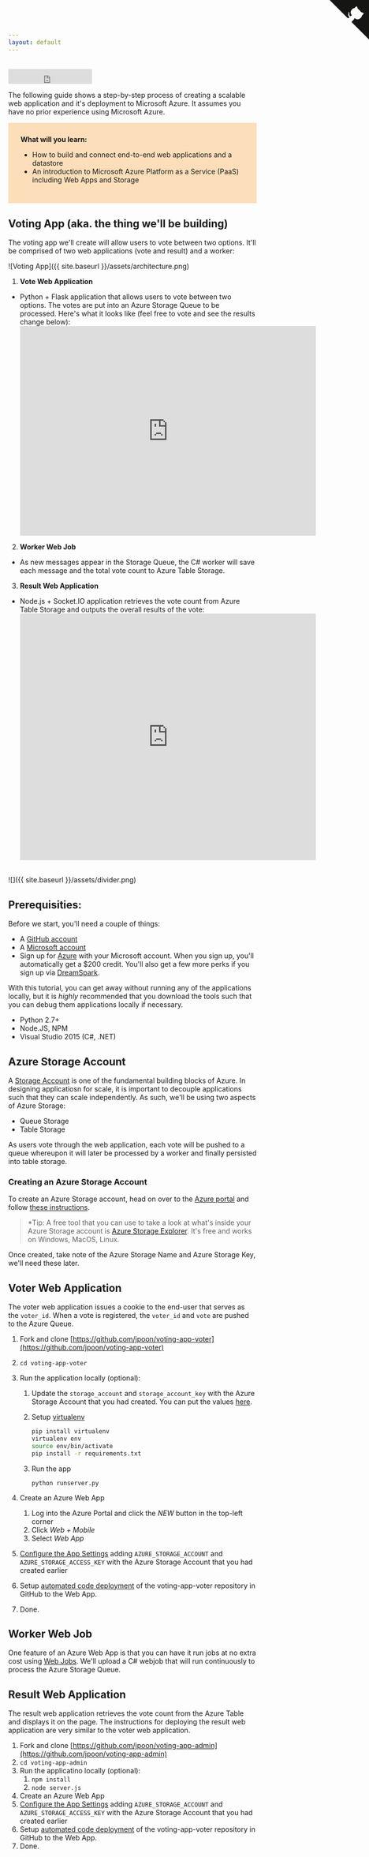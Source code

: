 ```yaml
---
layout: default
---
```


<br/>
<iframe src="https://ghbtns.com/github-btn.html?user=jpoon&amp;repo=voting-app&amp;type=watch&amp;count=true&amp;size=large"
  allowtransparency="true" frameborder="0" scrolling="0" width="170" height="30"></iframe>
<br/>

The following guide shows a step-by-step process of creating a scalable web application and it's deployment to Microsoft Azure. It assumes you have no prior experience using Microsoft Azure.

<div style="background-color:rgba(247, 148, 30, .3);padding:25px">
<b>What will you learn:</b>
<ul>
  <li>How to build and connect end-to-end web applications and a datastore</li>
  <li>An introduction to Microsoft Azure Platform as a Service (PaaS) including Web Apps and Storage</li>
</ul>
</div>

## Voting App (aka. the thing we'll be building)

The voting app we'll create will allow users to vote between two options. It'll be comprised of two web applications (vote and result) and a worker:

![Voting App]({{ site.baseurl }}/assets/architecture.png)

1. **Vote Web Application**
  * Python + Flask application that allows users to vote between two options. The votes are put into an Azure Storage Queue to be processed. Here's what it looks like (feel free to vote and see the results change below):
    <center><iframe src="https://catsvsdogs.azurewebsites.net/" allowtransparency="true" frameborder="0" scrolling="0" width="600" height="425"></iframe></center>

2. **Worker Web Job**
  * As new messages appear in the Storage Queue, the C# worker will save each message and the total vote count to Azure Table Storage.

3. **Result Web Application**
  * Node.js + Socket.IO application retrieves the vote count from Azure Table Storage and outputs the overall results of the vote: 
    <center><iframe src="https://catsvsdogs-admin.azurewebsites.net/" allowtransparency="true" frameborder="0" scrolling="0" width="600" height="500"></iframe></center>

<br>
![]({{ site.baseurl }}/assets/divider.png)
<br>

## Prerequisities:

Before we start, you'll need a couple of things:

* A [GitHub account](htts://www.github.com)
* A [Microsoft account](https://www.microsoft.com/account)
* Sign up for [Azure](https://azure.microsoft.com/free/) with your Microsoft account. When you sign up, you'll automatically get a $200 credit. You'll also get a few more perks if you sign up via [DreamSpark](https://www.dreamspark.com/).

With this tutorial, you can get away without running any of the applications locally, but it is *highly* recommended that you download the tools such that you can debug them applications locally if necessary.

* Python 2.7+
* Node.JS, NPM
* Visual Studio 2015 (C#, .NET)

## Azure Storage Account

A [Storage Account](https://azure.microsoft.com/documentation/articles/storage-introduction/) is one of the fundamental building blocks of Azure. In designing applicatiosn for scale, it is important to decouple applications such that they can scale independently. As such, we'll be using two aspects of Azure Storage:

* Queue Storage
* Table Storage

As users vote through the web application, each vote will be pushed to a queue whereupon it will later be processed by a worker and finally persisted into table storage. 

### Creating an Azure Storage Account
To create an Azure Storage account, head on over to the [Azure portal](https://portal.azure.com) and follow [these instructions](https://azure.microsoft.com/documentation/articles/storage-create-storage-account/#create-a-storage-account).

> *Tip: A free tool that you can use to take a look at what's inside your Azure Storage account is [Azure Storage Explorer](http://storageexplorer.com/). It's free and works on Windows, MacOS, Linux.

Once created, take note of the Azure Storage Name and Azure Storage Key, we'll need these later.

## Voter Web Application

The voter web application issues a cookie to the end-user that serves as the `voter_id`. When a vote is registered, the `voter_id` and `vote` are pushed to the Azure Queue. 

1. Fork and clone [https://github.com/jpoon/voting-app-voter](https://github.com/jpoon/voting-app-voter)
2. `cd voting-app-voter`
3. Run the application locally (optional):
    1. Update the `storage_account` and `storage_account_key` with the Azure Storage Account that you had created. You can put the values [here](https://github.com/jpoon/voting-app-voter/blob/master/FlaskWebProject/views.py#L13).
    2. Setup [virtualenv](http://docs.python-guide.org/en/latest/dev/virtualenvs/)

       ~~~bash
       pip install virtualenv
       virtualenv env
       source env/bin/activate
       pip install -r requirements.txt
       ~~~

    3. Run the app
    
       ~~~
       python runserver.py
       ~~~

4. Create an Azure Web App
    1. Log into the Azure Portal and click the *NEW* button in the top-left corner
    2. Click *Web + Mobile*
    3. Select *Web App*
5. [Configure the App Settings](https://azure.microsoft.com/documentation/articles/web-sites-configure/) adding `AZURE_STORAGE_ACCOUNT` and `AZURE_STORAGE_ACCESS_KEY` with the Azure Storage Account that you had created earlier
6. Setup [automated code deployment](https://github.com/blog/2056-automating-code-deployment-with-github-and-azure) of the voting-app-voter repository in GitHub to the Web App. 
7. Done. 

## Worker Web Job

One feature of an Azure Web App is that you can have it run jobs at no extra cost using [Web Jobs](https://azure.microsoft.com/documentation/articles/web-sites-create-web-jobs/). We'll upload a C# webjob that will run continuously to process the Azure Storage Queue.

## Result Web Application

The result web application retrieves the vote count from the Azure Table and displays it on the page. The instructions for deploying the result web application are very similar to the voter web application.

1. Fork and clone [https://github.com/jpoon/voting-app-admin](https://github.com/jpoon/voting-app-admin)
2. `cd voting-app-admin`
3. Run the applicatino locally (optional):
    1. `npm install`
    2. `node server.js`
4. Create an Azure Web App
5. [Configure the App Settings](https://azure.microsoft.com/documentation/articles/web-sites-configure/) adding `AZURE_STORAGE_ACCOUNT` and `AZURE_STORAGE_ACCESS_KEY` with the Azure Storage Account that you had created earlier
6. Setup [automated code deployment](https://github.com/blog/2056-automating-code-deployment-with-github-and-azure) of the voting-app-voter repository in GitHub to the Web App. 
7. Done. 

<a href="https://github.com/jpoon/voting-app" class="github-corner"><svg width="80" height="80" viewBox="0 0 250 250" style="fill:#151513; color:#fff; position: absolute; top: 0; border: 0; right: 0;"><path d="M0,0 L115,115 L130,115 L142,142 L250,250 L250,0 Z"></path><path d="M128.3,109.0 C113.8,99.7 119.0,89.6 119.0,89.6 C122.0,82.7 120.5,78.6 120.5,78.6 C119.2,72.0 123.4,76.3 123.4,76.3 C127.3,80.9 125.5,87.3 125.5,87.3 C122.9,97.6 130.6,101.9 134.4,103.2" fill="currentColor" style="transform-origin: 130px 106px;" class="octo-arm"></path><path d="M115.0,115.0 C114.9,115.1 118.7,116.5 119.8,115.4 L133.7,101.6 C136.9,99.2 139.9,98.4 142.2,98.6 C133.8,88.0 127.5,74.4 143.8,58.0 C148.5,53.4 154.0,51.2 159.7,51.0 C160.3,49.4 163.2,43.6 171.4,40.1 C171.4,40.1 176.1,42.5 178.8,56.2 C183.1,58.6 187.2,61.8 190.9,65.4 C194.5,69.0 197.7,73.2 200.1,77.6 C213.8,80.2 216.3,84.9 216.3,84.9 C212.7,93.1 206.9,96.0 205.4,96.6 C205.1,102.4 203.0,107.8 198.3,112.5 C181.9,128.9 168.3,122.5 157.7,114.1 C157.9,116.9 156.7,120.9 152.7,124.9 L141.0,136.5 C139.8,137.7 141.6,141.9 141.8,141.8 Z" fill="currentColor" class="octo-body"></path></svg></a><style>.github-corner:hover .octo-arm{animation:octocat-wave 560ms ease-in-out}@keyframes octocat-wave{0%,100%{transform:rotate(0)}20%,60%{transform:rotate(-25deg)}40%,80%{transform:rotate(10deg)}}@media (max-width:500px){.github-corner:hover .octo-arm{animation:none}.github-corner .octo-arm{animation:octocat-wave 560ms ease-in-out}}</style>
